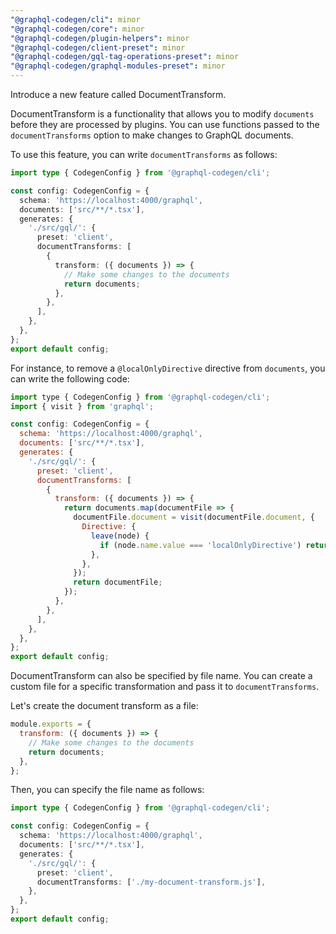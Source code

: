 ```yaml
---
"@graphql-codegen/cli": minor
"@graphql-codegen/core": minor
"@graphql-codegen/plugin-helpers": minor
"@graphql-codegen/client-preset": minor
"@graphql-codegen/gql-tag-operations-preset": minor
"@graphql-codegen/graphql-modules-preset": minor
---
```


Introduce a new feature called DocumentTransform.

DocumentTransform is a functionality that allows you to modify `documents` before they are processed by plugins. You can use functions passed to the `documentTransforms` option to make changes to GraphQL documents.

To use this feature, you can write `documentTransforms` as follows:

```ts
import type { CodegenConfig } from '@graphql-codegen/cli';

const config: CodegenConfig = {
  schema: 'https://localhost:4000/graphql',
  documents: ['src/**/*.tsx'],
  generates: {
    './src/gql/': {
      preset: 'client',
      documentTransforms: [
        {
          transform: ({ documents }) => {
            // Make some changes to the documents
            return documents;
          },
        },
      ],
    },
  },
};
export default config;
```

For instance, to remove a `@localOnlyDirective` directive from `documents`, you can write the following code:

```js
import type { CodegenConfig } from '@graphql-codegen/cli';
import { visit } from 'graphql';

const config: CodegenConfig = {
  schema: 'https://localhost:4000/graphql',
  documents: ['src/**/*.tsx'],
  generates: {
    './src/gql/': {
      preset: 'client',
      documentTransforms: [
        {
          transform: ({ documents }) => {
            return documents.map(documentFile => {
              documentFile.document = visit(documentFile.document, {
                Directive: {
                  leave(node) {
                    if (node.name.value === 'localOnlyDirective') return null;
                  },
                },
              });
              return documentFile;
            });
          },
        },
      ],
    },
  },
};
export default config;
```

DocumentTransform can also be specified by file name. You can create a custom file for a specific transformation and pass it to `documentTransforms`.

Let's create the document transform as a file:

```js
module.exports = {
  transform: ({ documents }) => {
    // Make some changes to the documents
    return documents;
  },
};
```

Then, you can specify the file name as follows:

```ts
import type { CodegenConfig } from '@graphql-codegen/cli';

const config: CodegenConfig = {
  schema: 'https://localhost:4000/graphql',
  documents: ['src/**/*.tsx'],
  generates: {
    './src/gql/': {
      preset: 'client',
      documentTransforms: ['./my-document-transform.js'],
    },
  },
};
export default config;
```
